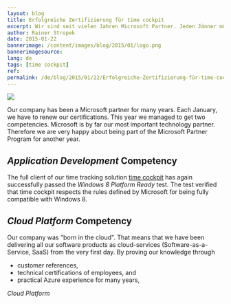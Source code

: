 ```yaml
---
layout: blog
title: Erfolgreiche Zertifizierung für time cockpit
excerpt: Wir sind seit vielen Jahren Microsoft Partner. Jeden Jänner müssen wir unsere Zertifizierung erneuern. Dieses Jahr haben wir uns für zwei Kompetenzen qualifiziert.
author: Rainer Stropek
date: 2015-01-22
bannerimage: /content/images/blog/2015/01/logo.png
bannerimagesource: 
lang: de
tags: [time cockpit]
ref: 
permalink: /de/blog/2015/01/22/Erfolgreiche-Zertifizierung-für-time-cockpit
---
```


<p>
  <img src="{{site.baseurl}}/content/images/blog/2015/01/logo.png" />
</p><p>Our company has been a Microsoft partner for many years. Each January, we have to renew our certifications. This year we managed to get two competencies. Microsoft is by far our most important technology partner. Therefore we are very happy about being part of the Microsoft Partner Program for another year.</p><h2>
  <em>Application Development</em> Competency</h2><p>The full client of our time tracking solution <a href="http://www.timecockpit.com" target="_blank">time cockpit</a> has again successfully passed the <em>Windows 8 Platform Ready</em> test. The test verified that time cockpit respects the rules defined by Microsoft for being fully compatible with Windows 8.</p><h2>
  <em>Cloud Platform</em> Competency</h2><p>Our company was "born in the cloud". That means that we have been delivering all our software products as cloud-services (Software-as-a-Service, SaaS) from the very first day. By proving our knowledge through</p><ul>
  <li>customer references,</li>
  <li>technical certifications of employees, and</li>
  <li>practical Azure experience for many years,</li>
</ul><em>Cloud Platform</em>